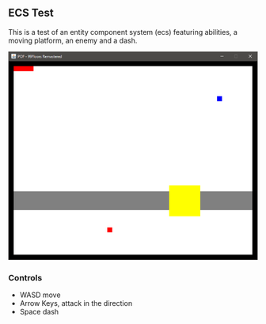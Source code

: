 ## ECS Test
This is a test of an entity component system (ecs) featuring abilities, a moving platform, an enemy and a dash.

![screenshot of the game](thumbnail.png)

### Controls
- WASD move
- Arrow Keys, attack in the direction
- Space dash